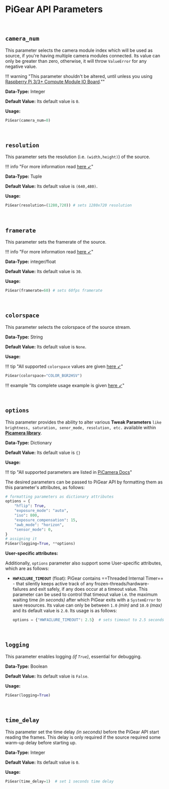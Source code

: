 <!--
===============================================
vidgear library source-code is deployed under the Apache 2.0 License:

Copyright (c) 2019-2020 Abhishek Thakur(@abhiTronix) <abhi.una12@gmail.com>

Licensed under the Apache License, Version 2.0 (the "License");
you may not use this file except in compliance with the License.
You may obtain a copy of the License at

   http://www.apache.org/licenses/LICENSE-2.0

Unless required by applicable law or agreed to in writing, software
distributed under the License is distributed on an "AS IS" BASIS,
WITHOUT WARRANTIES OR CONDITIONS OF ANY KIND, either express or implied.
See the License for the specific language governing permissions and
limitations under the License.
===============================================
-->

# PiGear API Parameters 

&thinsp;

## **`camera_num`** 

This parameter selects the camera module index which will be used as source, if you're having multiple camera modules connected. Its value can only be greater than zero, otherwise, it will throw `ValueError` for any negative value.

!!! warning "This parameter shouldn't be altered, until unless you using [Raspberry Pi 3/3+ Compute Module IO Board](https://www.raspberrypi.org/documentation/hardware/computemodule/cmio-camera.md).""

**Data-Type:** Integer

**Default Value:** Its default value is `0`. 

**Usage:**

```python
PiGear(camera_num=0)
```
  
&nbsp;


## **`resolution`** 

This parameter sets the resolution (i.e. `(width,height)`) of the source. 

!!! info "For more information read [here ➶](https://picamera.readthedocs.io/en/release-1.13/api_camera.html#picamera.PiCamera.resolution)"


**Data-Type:** Tuple

**Default Value:**  Its default value is `(640,480)`. 

**Usage:**

```python
PiGear(resolution=(1280,720)) # sets 1280x720 resolution
```

&nbsp;

## **`framerate`** 


This parameter sets the framerate of the source.
 

!!! info "For more information read [here ➶](https://picamera.readthedocs.io/en/release-1.13/api_camera.html#picamera.PiCamera.framerate)"


**Data-Type:** integer/float

**Default Value:**  Its default value is `30`. 

**Usage:**

```python
PiGear(framerate=60) # sets 60fps framerate
```

&nbsp;

## **`colorspace`**

This parameter selects the colorspace of the source stream. 

**Data-Type:** String

**Default Value:** Its default value is `None`. 

**Usage:**

!!! tip "All supported `colorspace` values are given [here ➶](../../../bonus/colorspace_manipulation/)"

```python
PiGear(colorspace="COLOR_BGR2HSV")
```

!!! example "Its complete usage example is given [here ➶](../usage/#using-pigear-with-direct-colorspace-manipulation)"

&nbsp;

## **`options`** 

This parameter provides the ability to alter various **Tweak Parameters** `like brightness, saturation, senor_mode, resolution, etc.` available within [**Picamera library**](https://picamera.readthedocs.io/en/release-1.13/api_camera.html).

**Data-Type:** Dictionary

**Default Value:** Its default value is `{}` 

**Usage:**

!!! tip "All supported parameters are listed in [PiCamera Docs](https://picamera.readthedocs.io/en/release-1.13/api_camera.html)"

The desired parameters can be passed to PiGear API by formatting them as this parameter's attributes, as follows:

```python
# formatting parameters as dictionary attributes
options = {
    "hflip": True,
    "exposure_mode": "auto",
    "iso": 800,
    "exposure_compensation": 15,
    "awb_mode": "horizon",
    "sensor_mode": 0,
}
# assigning it
PiGear(logging=True, **options)
```

**User-specific attributes:**

Additionally, `options` parameter also support some User-specific attributes, which are as follows:

* **`HWFAILURE_TIMEOUT`** (float): PiGear contains ==Threaded Internal Timer== - that silently keeps active track of any frozen-threads/hardware-failures and exit safely, if any does occur at a timeout value. This parameter can be used to control that timeout value i.e. the maximum waiting time _(in seconds)_ after which PiGear exits with a `SystemError` to save resources. Its value can only be between `1.0` _(min)_ and `10.0` _(max)_ and its default value is `2.0`. Its usage is as follows: 

    ```python
    options = {"HWFAILURE_TIMEOUT": 2.5}  # sets timeout to 2.5 seconds
    ```

&nbsp;

## **`logging`**

This parameter enables logging _(if `True`)_, essential for debugging. 

**Data-Type:** Boolean

**Default Value:** Its default value is `False`.

**Usage:**

```python
PiGear(logging=True)
```

&nbsp;

## **`time_delay`** 

This parameter set the time delay _(in seconds)_ before the PiGear API start reading the frames. This delay is only required if the source required some warm-up delay before starting up. 

**Data-Type:** Integer

**Default Value:** Its default value is `0`.

**Usage:**

```python
PiGear(time_delay=1)  # set 1 seconds time delay
```

&nbsp; 
